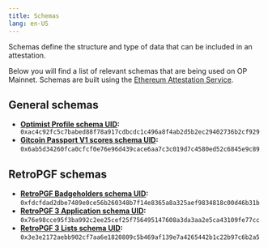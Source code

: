 ```yaml
---
title: Schemas
lang: en-US
---
```

Schemas define the structure and type of data that can be included in an attestation. 

Below you will find a list of relevant schemas that are being used on OP Mainnet. Schemas are built using the [Ethereum Attestation Service](./atst-v1.md). 

## General schemas
- **[Optimist Profile schema UID](https://optimism.easscan.org/schema/view/0xac4c92fc5c7babed88f78a917cdbcdc1c496a8f4ab2d5b2ec29402736b2cf929):**  `​​0xac4c92fc5c7babed88f78a917cdbcdc1c496a8f4ab2d5b2ec29402736b2cf929`
- **[Gitcoin Passport V1 scores schema UID](https://optimism.easscan.org/schema/view/0x6ab5d34260fca0cfcf0e76e96d439cace6aa7c3c019d7c4580ed52c6845e9c89):** `0x6ab5d34260fca0cfcf0e76e96d439cace6aa7c3c019d7c4580ed52c6845e9c89`

## RetroPGF schemas
- **[RetroPGF Badgeholders schema UID](https://optimism.easscan.org/schema/view/0xfdcfdad2dbe7489e0ce56b260348b7f14e8365a8a325aef9834818c00d46b31b):** `0xfdcfdad2dbe7489e0ce56b260348b7f14e8365a8a325aef9834818c00d46b31b`
- **[RetroPGF 3 Application schema UID](https://optimism.easscan.org/schema/view/0x76e98cce95f3ba992c2ee25cef25f756495147608a3da3aa2e5ca43109fe77cc):** `0x76e98cce95f3ba992c2ee25cef25f756495147608a3da3aa2e5ca43109fe77cc`
- **[RetroPGF 3 Lists schema UID](https://optimism.easscan.org/schema/view/0x3e3e2172aebb902cf7aa6e1820809c5b469af139e7a4265442b1c22b97c6b2a5):** `0x3e3e2172aebb902cf7aa6e1820809c5b469af139e7a4265442b1c22b97c6b2a5`

